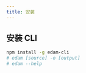 ```yaml
---
title: 安装
---
```


## 安装 CLI

```bash
npm install -g edam-cli
# edam [source] -o [output]
# edam --help
```

